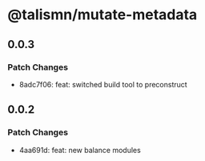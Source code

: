 # @talismn/mutate-metadata

## 0.0.3

### Patch Changes

- 8adc7f06: feat: switched build tool to preconstruct

## 0.0.2

### Patch Changes

- 4aa691d: feat: new balance modules
